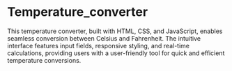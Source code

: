 # Temperature_converter
This temperature converter, built with HTML, CSS, and JavaScript, enables seamless conversion between Celsius and Fahrenheit. The intuitive interface features input fields, responsive styling, and real-time calculations, providing users with a user-friendly tool for quick and efficient temperature conversions.
